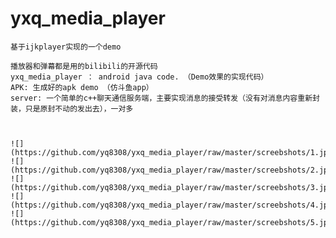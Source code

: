 # yxq_media_player
    基于ijkplayer实现的一个demo

    播放器和弹幕都是用的bilibili的开源代码
    yxq_media_player ： android java code. （Demo效果的实现代码）
    APK: 生成好的apk demo （仿斗鱼app）
    server: 一个简单的c++聊天通信服务端，主要实现消息的接受转发（没有对消息内容重新封装，只是原封不动的发出去），一对多
    
    
    
    ![](https://github.com/yq8308/yxq_media_player/raw/master/screebshots/1.jpg)
    ![](https://github.com/yq8308/yxq_media_player/raw/master/screebshots/2.jpg)
    ![](https://github.com/yq8308/yxq_media_player/raw/master/screebshots/3.jpg)
    ![](https://github.com/yq8308/yxq_media_player/raw/master/screebshots/4.jpg)
    ![](https://github.com/yq8308/yxq_media_player/raw/master/screebshots/5.jpg)
